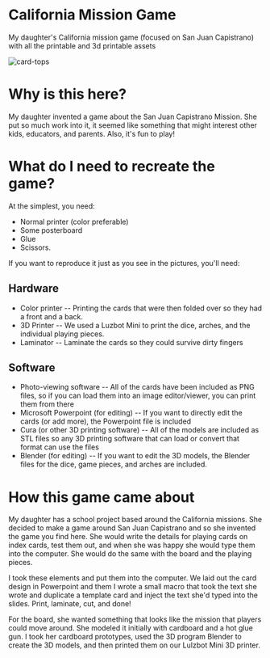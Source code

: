 # California Mission Game
My daughter's California mission game (focused on San Juan Capistrano) with all the printable and 3d printable assets

![card-tops](https://cloud.githubusercontent.com/assets/722938/25975503/74446438-3663-11e7-8ca4-52e2f8a6a792.PNG)

# Why is this here?

My daughter invented a game about the San Juan Capistrano Mission. She put so much work into it, it seemed like something that might interest other kids, educators, and parents. Also, it's fun to play!

# What do I need to recreate the game?

At the simplest, you need:

* Normal printer (color preferable)
* Some posterboard
* Glue
* Scissors.

If you want to reproduce it just as you see in the pictures, you'll need:

## Hardware

* Color printer -- Printing the cards that were then folded over so they had a front and a back.
* 3D Printer -- We used a Luzbot Mini to print the dice, arches, and the individual playing pieces.
* Laminator -- Laminate the cards so they could survive dirty fingers

## Software

* Photo-viewing software -- All of the cards have been included as PNG files, so if you can load them into an image editor/viewer, you can print them from there
* Microsoft Powerpoint (for editing) -- If you want to directly edit the cards (or add more), the Powerpoint file is included
* Cura (or other 3D printing software) -- All of the models are included as STL files so any 3D printing software that can load or convert that format can use the files
* Blender (for editing) -- If you want to edit the 3D models, the Blender files for the dice, game pieces, and arches are included.

# How this game came about

My daughter has a school project based around the California missions. She decided to make a game around San Juan Capistrano and so she invented the game you find here. She would write the details for playing cards on index cards, test them out, and when she was happy she would type them into the computer. She would do the same with the board and the playing pieces.

I took these elements and put them into the computer. We laid out the card design in Powerpoint and them I wrote a small macro that took the text she wrote and duplicate a template card and inject the text she'd typed into the slides. Print, laminate, cut, and done!

For the board, she wanted something that looks like the mission that players could move around. She modeled it initially with cardboard and a hot glue gun. I took her cardboard prototypes, used the 3D program Blender to create the 3D models, and then printed them on our Lulzbot Mini 3D printer.


